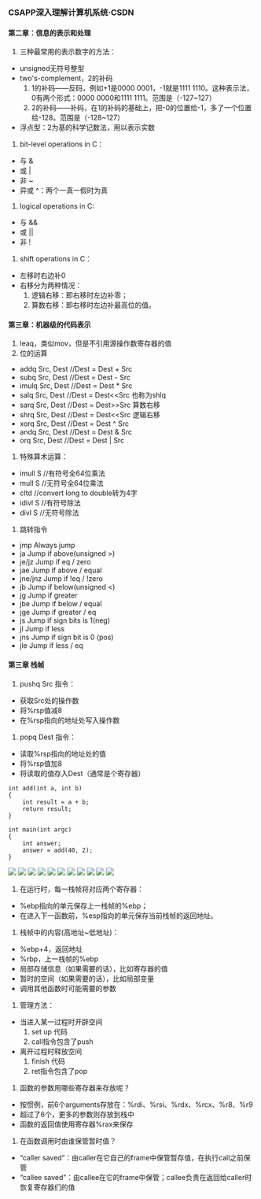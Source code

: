 <link rel="stylesheet" href="../extra/ideal-image-slider.css">
<link rel="stylesheet" href="../extra/ideal-default-theme.css">
<script src="../extra/ideal-image-slider.js"></script>
<script src="../extra/ideal-iis-bullet-nav.js"></script>
<script>
var gitbook = gitbook || [];
gitbook.push(function() {
    let slider = new IdealImageSlider.Slider('.IdealImageSlider');
    slider.addBulletNav();
})
</script>

### CSAPP深入理解计算机系统·CSDN

#### 第二章：信息的表示和处理
1. 三种最常用的表示数字的方法：
  * unsigned无符号整型
  * two's-complement，2的补码
    1. 1的补码——反码，例如+1是0000 0001，-1就是1111 1110。这种表示法，0有两个形式：0000 0000和1111 1111。范围是（-127~127）
    1. 2的补码——补码，在1的补码的基础上，把-0的位置给-1，多了一个位置给-128。范围是（-128~127）
  * 浮点型：2为基的科学记数法，用以表示实数
1. bit-level operations in C：
  * 与 &
  * 或 |
  * 非 ~
  * 异或 ^：两个一真一假时为真
1. logical operations in C:
  * 与 &&
  * 或 ||
  * 非 ! 
1. shift operations in C：
  * 左移时右边补0
  * 右移分为两种情况：
    1. 逻辑右移：即右移时左边补零；
    1. 算数右移：即右移时左边补最高位的值。

#### 第三章：机器级的代码表示
1. leaq，类似mov，但是不引用源操作数寄存器的值
1. 位的运算
  * addq Src, Dest	//Dest = Dest + Src
  * subq Src, Dest	//Dest = Dest - Src
  * imulq Src, Dest //Dest = Dest * Src
  * salq Src, Dest	//Dest = Dest<<Src 也称为shlq
  * sarq Src, Dest  //Dest = Dest>>Src 算数右移
  * shrq Src, Dest	//Dest = Dest<<Src 逻辑右移
  * xorq Src, Dest  //Dest = Dest ^ Src
  * andq Src, Dest  //Dest = Dest & Src
  * orq Src, Dest	  //Dest = Dest | Src
1. 特殊算术运算：
  * imull S //有符号全64位乘法
  * mull S //无符号全64位乘法
  * cltd //convert long to double转为4字
  * idivl S //有符号除法
  * divl S //无符号除法
1. 跳转指令
  * jmp	Always jump	
  * ja	Jump if above(unsigned >)
  * je/jz	Jump if eq / zero	
  * jae	Jump if above / equal
  * jne/jnz	Jump if !eq / !zero	
  * jb	Jump if below(unsigned <)
  * jg	Jump if greater	
  * jbe	Jump if below / equal
  * jge	Jump if greater / eq	
  * js	Jump if sign bits is 1(neg)
  * jl	Jump if less	
  * jns	Jump if sign bit is 0 (pos)
  * jle	Jump if less / eq

#### 第三章 栈帧
1. pushq Src 指令：
  * 获取Src处的操作数
  * 将%rsp值减8
  * 在%rsp指向的地址处写入操作数
1. popq Dest 指令：
  * 读取%rsp指向的地址处的值
  * 将%rsp值加8
  * 将读取的值存入Dest（通常是个寄存器）

```
int add(int a, int b)
{
    int result = a + b;
    return result;
}

int main(int argc)
{
    int answer;
    answer = add(40, 2);
}
```

<div class="IdealImageSlider">
    <img src="../images/call_stack/01.png" />
    <img src="../images/call_stack/02.png" />
    <img src="../images/call_stack/03.png" />
    <img src="../images/call_stack/04.png" />
    <img src="../images/call_stack/05.png" />
    <img src="../images/call_stack/06.png" />
    <img src="../images/call_stack/07.png" />
    <img src="../images/call_stack/08.png" />
    <img src="../images/call_stack/09.png" />
    <img src="../images/call_stack/10.png" />
    <img src="../images/call_stack/11.png" />
</div>

1. 在运行时，每一栈帧将对应两个寄存器：
  * %ebp指向的单元保存上一栈帧的%ebp；
  * 在进入下一函数前，%esp指向的单元保存当前栈帧的返回地址。
1. 栈帧中的内容(高地址~低地址)：
  * %ebp+4，返回地址
  * %rbp，上一栈帧的%ebp
  * 局部存储信息（如果需要的话），比如寄存器的值
  * 暂时的空间（如果需要的话），比如局部变量
  * 调用其他函数时可能需要的参数
1. 管理方法：
  * 当进入某一过程时开辟空间
    1. set up 代码
    1. call指令包含了push
  * 离开过程时释放空间
    1. finish 代码
    1. ret指令包含了pop
1. 函数的参数用哪些寄存器来存放呢？
  * 按惯例，前6个arguments存放在：%rdi、%rsi、%rdx、%rcx、%r8、%r9
  * 超过了6个，更多的参数则存放到栈中
  * 函数的返回值使用寄存器%rax来保存
1. 在函数调用时由谁保管暂时值？
  * “caller saved”：由caller在它自己的frame中保管暂存值，在执行call之前保管
  * “callee saved”：由callee在它的frame中保管；callee负责在返回给caller时恢复寄存器们的值




